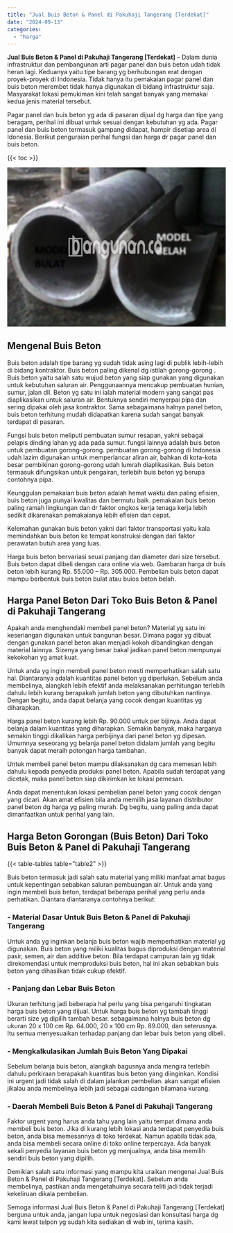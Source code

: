 ```yaml
---
title: "Jual Buis Beton & Panel di Pakuhaji Tangerang [Terdekat]"
date: "2024-09-13"
categories: 
  - "harga"
---
```


**Jual Buis Beton & Panel di Pakuhaji Tangerang \[Terdekat\]** – Dalam dunia infrastruktur dan pembangunan arti pagar panel dan buis beton udah tidak heran lagi. Keduanya yaitu tipe barang yg berhubungan erat dengan proyek-proyek di Indonesia. Tidak hanya itu pemakaian pagar panel dan buis beton merembet tidak hanya digunakan di bidang infrastruktur saja. Masyarakat lokasi pemukiman kini telah sangat banyak yang memakai kedua jenis material tersebut.

Pagar panel dan buis beton yg ada di pasaran dijual dg harga dan tipe yang beragam, perihal ini dibuat untuk sesuai dengan kebutuhan yg ada. Pagar panel dan buis beton termasuk gampang didapat, hampir disetiap area di Idonesia. Berikut penguraian perihal fungsi dan harga dr pagar panel dan buis beton.

{{< toc >}}

![Jual Buis Beton & Panel di Pakuhaji Tangerang [Terdekat]](/images/jual-panel-buis-beton-murah-08.png)

## Mengenal Buis Beton

Buis beton adalah tipe barang yg sudah tidak asing lagi di publik lebih-lebih di bidang kontraktor. Buis beton paling dikenal dg istilah gorong-gorong . Buis beton yaitu salah satu wujud beton yang siap gunakan yang digunakan untuk kebutuhan saluran air. Penggunaannya mencakup pembuatan hunian, sumur, jalan dll. Beton yg satu ini ialah material modern yang sangat pas diaplikasikan untuk saluran air. Bentuknya sendiri menyerpai pipa dan sering dipakai oleh jasa kontraktor. Sama sebagaimana halnya panel beton, buis beton terhitung mudah didapatkan karena sudah sangat banyak terdapat di pasaran.

Fungsi buis beton meliputi pembuatan sumur resapan, yakni sebagai pelapis dinding lahan yg ada pada sumur. fungsi lainnya adalah buis beton untuk pembuatan gorong-gorong. pembuatan gorong-gorong di Indonesia udah lazim digunakan untuk memperlancar aliran air, bahkan di kota-kota besar pembikinan gorong-gorong udah lumrah diaplikasikan. Buis beton termasuk difungsikan untuk pengairan, terlebih buis beton yg berupa contohnya pipa.

Keunggulan pemakaian buis beton adalah hemat waktu dan paling efisien, buis beton juga punyai kwalitas dan bermutu baik. pemakaian buis beton paling ramah lingkungan dan dr faktor ongkos kerja tenaga kerja lebih sedikit dikarenakan pemakaianya lebih efisien dan cepat.

Kelemahan gunakan buis beton yakni dari faktor transportasi yaitu kala memindahkan buis beton ke tempat konstruksi dengan dari faktor perawatan butuh area yang luas.

Harga buis beton bervariasi seuai panjang dan diameter dari size tersebut. Buis beton dapat dibeli dengan cara online via web. Gambaran harga dr buis beton lebih kurang Rp. 55.000 – Rp. 305.000. Pembelian buis beton dapat mampu berbentuk buis beton bulat atau buios beton belah.

## Harga Panel Beton Dari Toko Buis Beton & Panel di Pakuhaji Tangerang

Apakah anda menghendaki membeli panel beton? Material yg satu ini keseriangan digunakan untuk bangunan besar. Dimana pagar yg dibuat dengan gunakan panel beton akan menjadi kokoh dibandingkan dengan material lainnya. Sizenya yang besar bakal jadikan panel beton mempunyai kekokohan yg amat kuat.

Untuk anda yg ingin membeli panel beton mesti memperhatikan salah satu hal. Diantaranya adalah kuantitas panel beton yg diperlukan. Sebelum anda membelinya, alangkah lebih efektif anda melaksanakan perhitungan terlebih dahulu lebih kurang berapakah jumlah beton yang dibutuhkan nantinya. Dengan begitu, anda dapat belanja yang cocok dengan kuantitas yg diharapkan.

Harga panel beton kurang lebih Rp. 90.000 untuk per bijinya. Anda dapat belanja dalam kuantitas yang diharapkan. Semakin banyak, maka harganya semakin tinggi dikalikan harga perbijinya dari panel beton yg dipesan. Umumnya seseorang yg belanja panel beton didalam jumlah yang begitu banyak dapat meraih potongan harga tambahan.

Untuk membeli panel beton mampu dilaksanakan dg cara memesan lebih dahulu kepada penyedia produksi panel beton. Apabila sudah terdapat yang dicetak, maka panel beton siap dikirimkan ke lokasi pemesan.

Anda dapat menentukan lokasi pembelian panel beton yang cocok dengan yang dicari. Akan amat efisien bila anda memilih jasa layanan distributor panel beton dg harga yg paling murah. Dg begitu, uang paling anda dapat dimanfaatkan untuk perihal yang lain.

## Harga Beton Gorongan (Buis Beton) Dari Toko Buis Beton & Panel di Pakuhaji Tangerang

{{< table-tables table="table2" >}}

Buis beton termasuk jadi salah satu material yang miliki manfaat amat bagus untuk kepentingan sebabkan saluran pembuangan air. Untuk anda yang ingin membeli buis beton, terdapat beberapa perihal yang perlu anda perhatikan. Diantara diantaranya contohnya berikut:

### \- Material Dasar Untuk Buis Beton & Panel di Pakuhaji Tangerang

Untuk anda yg inginkan belanja buis beton wajib memperhatikan material yg digunakan. Buis beton yang miliki kualitas bagus diproduksi dengan material pasir, semen, air dan additive beton. Bila terdapat campuran lain yg tidak direkomendasi untuk memproduksi buis beton, hal ini akan sebabkan buis beton yang dihasilkan tidak cukup efektif.

### \- Panjang dan Lebar Buis Beton

Ukuran terhitung jadi beberapa hal perlu yang bisa pengaruhi tingkatan harga buis beton yang dijual. Untuk harga buis beton yg tambah tinggi berarti size yg dipilih tambah besar. sebagaimana halnya buis beton dg ukuran 20 x 100 cm Rp. 64.000, 20 x 100 cm Rp. 89.000, dan seterusnya. Itu semua menyesuaikan terhadap panjang dan lebar buis beton yang dibeli.

### \- Mengkalkulasikan Jumlah Buis Beton Yang Dipakai

Sebelum belanja buis beton, alangkah bagusnya anda mengira terlebih dahulu perkiraan berapakah kuantitas buis beton yang diinginkan. Kondisi ini urgent jadi tidak salah di dalam jalankan pembelian. akan sangat efisien jikalau anda membelinya lebih jadi sebagai cadangan bilamana kurang.

### \- Daerah Membeli Buis Beton & Panel di Pakuhaji Tangerang

Faktor urgent yang harus anda tahu yang lain yaitu tempat dimana anda membeli buis beton. Jika di kurang lebih lokasi anda terdapat penyedia buis beton, anda bisa memesannya di toko terdekat. Namun apabila tidak ada, anda bisa membeli secara online di toko online terpercaya. Ada banyak sekali penyedia layanan buis beton yg menjualnya, anda bisa memilih sendiri buis beton yang dipilih.

Demikian salah satu informasi yang mampu kita uraikan mengenai Jual Buis Beton & Panel di Pakuhaji Tangerang \[Terdekat\]. Sebelum anda membelinya, pastikan anda mengetahuinya secara teliti jadi tidak terjadi kekeliruan dikala pembelian.

Semoga informasi Jual Buis Beton & Panel di Pakuhaji Tangerang \[Terdekat\] berguna untuk anda, jangan lupa untuk negosiasi dan konsultasi harga dg kami lewat telpon yg sudah kita sediakan di web ini, terima kasih.
